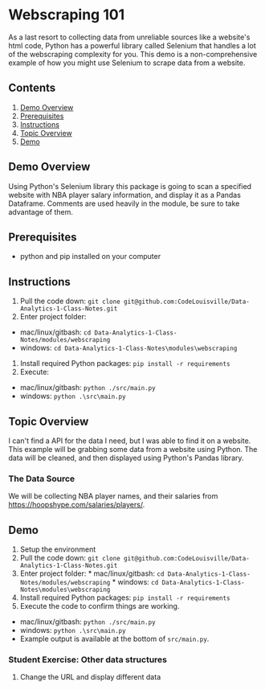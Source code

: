 # Webscraping 101
As a last resort to collecting data from unreliable sources like a website's html code, Python has a powerful library called Selenium that handles
a lot of the webscraping complexity for you.  This demo is a non-comprehensive example of how you might use Selenium to scrape data from a website.

## Contents
1. [Demo Overview](#demo-overview)
1. [Prerequisites](#prerequisites)
1. [Instructions](#instructions)
1. [Topic Overview](#topic-overview)
1. [Demo](#demo)

## Demo Overview
Using Python's Selenium library this package is going to scan a specified website with NBA player salary information, and display it as a Pandas Dataframe.
Comments are used heavily in the module, be sure to take advantage of them.

## Prerequisites
- python and pip installed on your computer

## Instructions
1. Pull the code down:  `git clone git@github.com:CodeLouisville/Data-Analytics-1-Class-Notes.git`
1. Enter project folder:
  * mac/linux/gitbash: `cd Data-Analytics-1-Class-Notes/modules/webscraping`
  * windows: `cd Data-Analytics-1-Class-Notes\modules\webscraping`
1. Install required Python packages:  `pip install -r requirements`
1. Execute:
  * mac/linux/gitbash:  `python ./src/main.py`
  * windows:  `python .\src\main.py`

## Topic Overview
I can't find a API for the data I need, but I was able to find it on a website.  This example will be grabbing some data from a website
using Python.  The data will be cleaned, and then displayed using Python's Pandas library.

### The Data Source
We will be collecting NBA player names, and their salaries from https://hoopshype.com/salaries/players/.

## Demo
1. Setup the environment
  1. Pull the code down:  `git clone git@github.com:CodeLouisville/Data-Analytics-1-Class-Notes.git`
  1. Enter project folder:
    * mac/linux/gitbash: `cd Data-Analytics-1-Class-Notes/modules/webscraping`
    * windows: `cd Data-Analytics-1-Class-Notes\modules\webscraping`
  1. Install required Python packages:  `pip install -r requirements`
1. Execute the code to confirm things are working.
  * mac/linux/gitbash:  `python ./src/main.py`
  * windows:  `python .\src\main.py`
  * Example output is available at the bottom of `src/main.py`.

### Student Exercise: Other data structures
1. Change the URL and display different data